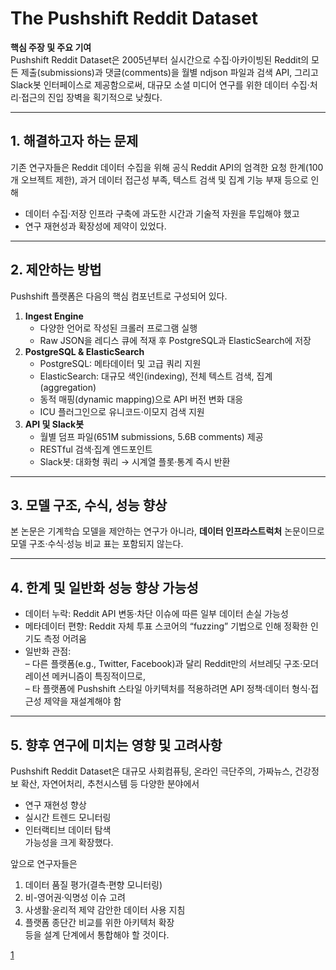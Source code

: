 # The Pushshift Reddit Dataset

**핵심 주장 및 주요 기여**  
Pushshift Reddit Dataset은 2005년부터 실시간으로 수집·아카이빙된 Reddit의 모든 제출(submissions)과 댓글(comments)을 월별 ndjson 파일과 검색 API, 그리고 Slack봇 인터페이스로 제공함으로써, 대규모 소셜 미디어 연구를 위한 데이터 수집·처리·접근의 진입 장벽을 획기적으로 낮췄다.  

***

## 1. 해결하고자 하는 문제  
기존 연구자들은 Reddit 데이터 수집을 위해 공식 Reddit API의 엄격한 요청 한계(100개 오브젝트 제한), 과거 데이터 접근성 부족, 텍스트 검색 및 집계 기능 부재 등으로 인해  
-  데이터 수집·저장 인프라 구축에 과도한 시간과 기술적 자원을 투입해야 했고  
-  연구 재현성과 확장성에 제약이 있었다.  

***

## 2. 제안하는 방법  
Pushshift 플랫폼은 다음의 핵심 컴포넌트로 구성되어 있다.  

  1. **Ingest Engine**  
     -  다양한 언어로 작성된 크롤러 프로그램 실행  
     -  Raw JSON을 레디스 큐에 적재 후 PostgreSQL과 ElasticSearch에 저장  
  2. **PostgreSQL & ElasticSearch**  
     -  PostgreSQL: 메타데이터 및 고급 쿼리 지원  
     -  ElasticSearch: 대규모 색인(indexing), 전체 텍스트 검색, 집계(aggregation)  
     -  동적 매핑(dynamic mapping)으로 API 버전 변화 대응  
     -  ICU 플러그인으로 유니코드·이모지 검색 지원  
  3. **API 및 Slack봇**  
     -  월별 덤프 파일(651M submissions, 5.6B comments) 제공  
     -  RESTful 검색·집계 엔드포인트  
     -  Slack봇: 대화형 쿼리 → 시계열 플롯·통계 즉시 반환  

***

## 3. 모델 구조, 수식, 성능 향상  
본 논문은 기계학습 모델을 제안하는 연구가 아니라, **데이터 인프라스트럭처** 논문이므로 모델 구조·수식·성능 비교 표는 포함되지 않는다.  

***

## 4. 한계 및 일반화 성능 향상 가능성  
-  데이터 누락: Reddit API 변동·차단 이슈에 따른 일부 데이터 손실 가능성  
-  메타데이터 편향: Reddit 자체 투표 스코어의 “fuzzing” 기법으로 인해 정확한 인기도 측정 어려움  
-  일반화 관점:  
  – 다른 플랫폼(e.g., Twitter, Facebook)과 달리 Reddit만의 서브레딧 구조·모더레이션 메커니즘이 특징적이므로,  
  – 타 플랫폼에 Pushshift 스타일 아키텍처를 적용하려면 API 정책·데이터 형식·접근성 제약을 재설계해야 함  

***

## 5. 향후 연구에 미치는 영향 및 고려사항  
Pushshift Reddit Dataset은 대규모 사회컴퓨팅, 온라인 극단주의, 가짜뉴스, 건강정보 확산, 자연어처리, 추천시스템 등 다양한 분야에서  
-  연구 재현성 향상  
-  실시간 트렌드 모니터링  
-  인터랙티브 데이터 탐색  
가능성을 크게 확장했다.  

앞으로 연구자들은  
1. 데이터 품질 평가(결측·편향 모니터링)  
2. 비-영어권·익명성 이슈 고려  
3. 사생활·윤리적 제약 감안한 데이터 사용 지침  
4. 플랫폼 종단간 비교를 위한 아키텍처 확장  
등을 설계 단계에서 통합해야 할 것이다.

[1](https://ppl-ai-file-upload.s3.amazonaws.com/web/direct-files/attachments/22370781/f086072c-8489-40b3-b37d-8e31373e5b66/2001.08435v1.pdf)
